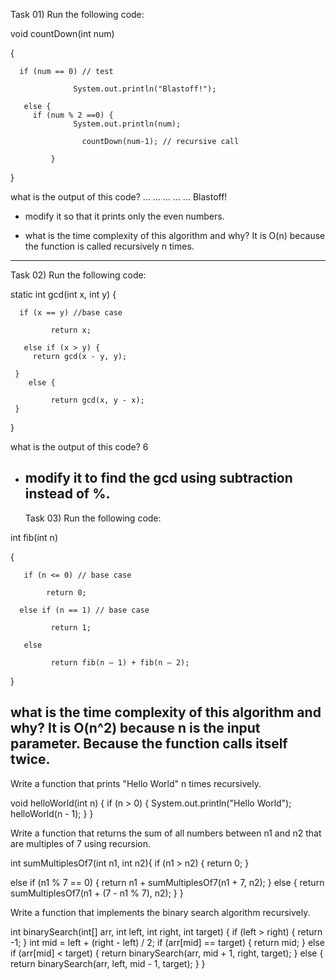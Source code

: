 Task 01) Run the following code:

void countDown(int num)

 {

      if (num == 0) // test

                  System.out.println("Blastoff!");

       else {
         if (num % 2 ==0) {
                  System.out.println(num);

                    countDown(num-1); // recursive call

             } 

}

what is the output of this code?    ...
                                    ... 
                                    ...
                                    ...
                                    ...
                                    Blastoff!
- modify it so that it prints only the even numbers. 

- what is the time complexity of this algorithm and why? It is O(n) because the function is called recursively n times.
-------------------------------------------------------------------------

Task 02) Run the following code:

static int gcd(int x, int y) {

      if (x == y) //base case

             return x;

       else if (x > y) {
         return gcd(x - y, y);

     }
        else { 

             return gcd(x, y - x);
     }
}

what is the output of this code? 6

- modify it to find the gcd using subtraction instead of %.
  -------------------------------------------------------------------------

  Task 03) Run the following code:


int fib(int n)

{

       if (n <= 0) // base case

            return 0;

      else if (n == 1) // base case

             return 1;

       else

             return fib(n – 1) + fib(n – 2);

}

what is the time complexity of this algorithm and why? It is O(n^2) because n is the input parameter. Because the function calls itself twice. 
----------------------------------------------------------------------------------

Write a function that prints "Hello World" n times recursively. 

void helloWorld(int n) {
    if (n > 0) {
        System.out.println("Hello World");
        helloWorld(n - 1);
    }
 }

Write a function that returns the sum of all numbers between n1 and n2 that are multiples of 7 using recursion.

int sumMultiplesOf7(int n1, int n2){
    if (n1 > n2) {
        return 0; 
    }
    
   else if (n1 % 7 == 0) { 
     return n1 + sumMultiplesOf7(n1 + 7, n2); 
     }
     else {
        return sumMultiplesOf7(n1 + (7 - n1 % 7), n2);
      }
  } 

  Write a function that implements the binary search algorithm recursively.

int binarySearch(int[] arr, int left, int right, int target) { 
    if (left > right) { 
        return -1;
    }
    int mid = left + (right - left) / 2;
    if (arr[mid] == target) {
        return mid;
    } else if (arr[mid] < target) {
        return binarySearch(arr, mid + 1, right, target);
    } 
        else {
          return binarySearch(arr, left, mid - 1, target);
    }
}
